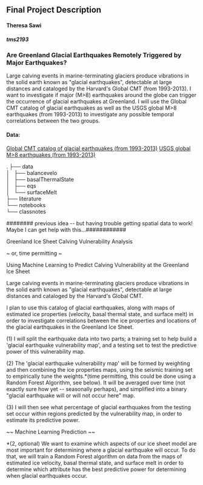 ## Final Project Description


#### Theresa Sawi  
##### tms2193




###  Are Greenland Glacial Earthquakes Remotely Triggered by Major Earthquakes? 


Large calving events in marine-terminating glaciers produce vibrations in the solid earth known as "glacial earthquakes", detectable at large distances and cataloged by the Harvard's Global CMT (from 1993-2013). I want to investigate if major (M>8) earthquakes around the globe can trigger the occurrence of glacial earthquakes at Greenland. I will use the Global CMT catalog of glacial earthquakes as well as the USGS global M>8 earthquakes (from 1993-2013) to investigate any possible temporal correlations between the two groups.

#### Data: 
[Global CMT catalog of glacial earthquakes (from 1993-2013)](https://www.globalcmt.org/Events/)
[USGS global M>8 earthquakes 		    (from 1993-2013)](https://earthquake.usgs.gov/earthquakes/search/)
 
 
 
 .
├── data  
│   ├── balancevelo  
│   ├── basalThermalState  
│   ├── eqs  
│   └── surfaceMelt  
├── literature  
└── notebooks  
    └── classnotes  




######## previous idea -- but having trouble getting spatial data to work! Maybe I can get help with this...############


Greenland Ice Sheet Calving Vulnerability Analysis 

~ or, time permitting ~

Using Machine Learning to Predict Calving Vulnerability at the Greenland Ice Sheet


Large calving events in marine-terminating glaciers produce vibrations in the solid earth known as "glacial earthquakes", detectable at large distances and cataloged by the Harvard's Global CMT.   
  
I plan to use this catalog of glacial earthquakes, along with maps of estimated ice properties (velocity, basal thermal state, and surface melt) in order to investigate correlations between the ice properties and locations of the glacial earthquakes in the Greenland Ice Sheet.  
  
(1) I will split the earthquake data into two parts; a training set to help build a 'glacial earthquake vulnerability map', and a testing set to test the predictive power of this vulnerability map.   
  
(2) The 'glacial earthquake vulnerability map' will be formed by weighting and then combining the ice properties maps, using the seismic training set to empirically tune the weights.*(time permitting, this could be done using a Random Forest Algorithm, see below). It will be averaged over time (not exactly sure how yet -- seasonally perhaps), and simplified into a binary "glacial earthquake will or will not occur here" map.  
  
(3) I will then see what percentage of glacial earthquakes from the testing set occur within regions predicted by the vulnerability map, in order to estimate its predictive power.   

  

~~ Machine Learning Prediction ~~   

  
*(2, optional) We want to examine which aspects of our ice sheet model are most important for determining where a glacial earthquake will occur. To do that, we will train a Random Forest algorithm on data from the maps of estimated ice velocity, basal thermal state, and surface melt in order to determine which attribute has the best predictive power for determining when glacial earthquakes occur.   



